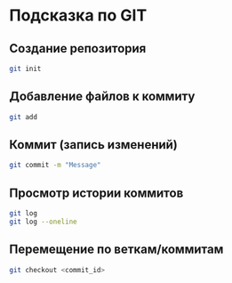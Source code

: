 # Подсказка по GIT
## Создание репозитория

```sh
git init
```
##  Добавление файлов к коммиту
```sh
git add
```
##  Коммит (запись изменений)
```sh
git commit -m "Message"
```
##  Просмотр истории коммитов
```sh
git log
git log --oneline
```

## Перемещение по веткам/коммитам
```sh
git checkout <commit_id>
```
